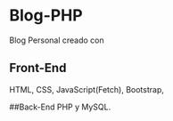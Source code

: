 # Blog-PHP
Blog Personal creado con 

## Front-End
HTML, CSS, JavaScript(Fetch), Bootstrap, 

##Back-End
PHP y MySQL.
